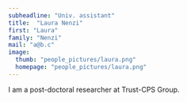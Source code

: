 ```yaml
---
subheadline: "Univ. assistant"
title:  "Laura Nenzi"
first: "Laura"
family: "Nenzi"
mail: "a@b.c"
image:
  thumb: "people_pictures/laura.png"
  homepage: "people_pictures/laura.png"
---
```


<!--more-->

I am a post-doctoral researcher at Trust-CPS Group.
